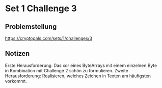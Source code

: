 
# Set 1 Challenge 3

## Problemstellung

https://cryptopals.com/sets/1/challenges/3

## Notizen

Erste Herausforderung: Das xor eines ByteArrays mit einem einzelnen Byte in Kombination mit Challenge 2 schön zu formulieren.
Zweite Herausforderung: Realisieren, welches Zeichen in Texten am häufigsten vorkommt.
